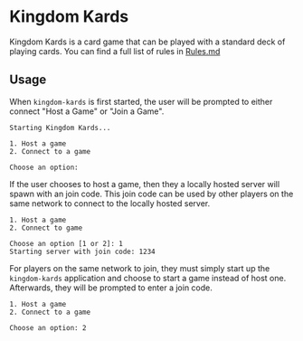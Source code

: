 # Kingdom Kards

Kingdom Kards is a card game that can be played with a standard deck of playing 
cards. You can find a full list of rules in [Rules.md](Rules.md)

## Usage
When `kingdom-kards` is first started, the user will be prompted to either
connect "Host a Game" or "Join a Game".

```
Starting Kingdom Kards...

1. Host a game
2. Connect to a game

Choose an option: 
```

If the user chooses to host a game, then they a locally hosted server will 
spawn with an join code. This join code can be used by other players on the 
same network to connect to the locally hosted server. 

```
1. Host a game
2. Connect to game

Choose an option [1 or 2]: 1
Starting server with join code: 1234
```

For players on the same network to join, they must simply start up the 
`kingdom-kards` application and choose to start a game instead of host one. 
Afterwards, they will be prompted to enter a join code. 

```
1. Host a game
2. Connect to a game

Choose an option: 2
```
